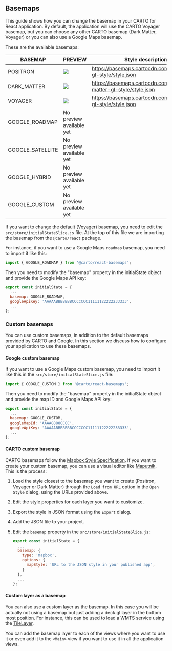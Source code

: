 ## Basemaps

This guide shows how you can change the basemap in your CARTO for React application. By default, the application will use the CARTO Voyager basemap, but you can choose any other CARTO basemap (Dark Matter, Voyager) or you can also use a Google Maps basemap.

These are the available basemaps:

| BASEMAP | PREVIEW | Style description |
| ------- | ------- | ----------------- |
| POSITRON | <img src="https://carto.com/help/images/building-maps/basemaps/positron_labels.png"  style="margin-bottom: 0px; vertical-align: middle;" /> | https://basemaps.cartocdn.com/gl/positron-gl-style/style.json |
| DARK_MATTER | <img src="https://carto.com/help/images/building-maps/basemaps/dark_labels.png"  style="margin-bottom: 0px; vertical-align: middle;" /> | https://basemaps.cartocdn.com/gl/dark-matter-gl-style/style.json |
| VOYAGER | <img src="https://carto.com/help/images/building-maps/basemaps/voyager_labels.png"  style="margin-bottom: 0px; vertical-align: middle;" /> | https://basemaps.cartocdn.com/gl/voyager-gl-style/style.json |
| GOOGLE_ROADMAP | No preview available yet | |
| GOOGLE_SATELLITE | No preview available yet | |
| GOOGLE_HYBRID | No preview available yet | |
| GOOGLE_CUSTOM | No preview available yet | |

If you want to change the default (Voyager) basemap, you need to edit the `src/store/initialStateSlice.js` file. At the top of this file we are importing the basemap from the `@carto/react` package.

For instance, if you want to use a Google Maps `roadmap` basemap, you need to import it like this:

```javascript
import { GOOGLE_ROADMAP } from '@carto/react-basemaps';
```

Then you need to modify the "basemap" property in the initialState object and provide the Google Maps API key:

```javascript
export const initialState = {
  ...
  basemap: GOOGLE_ROADMAP,
  googleApiKey: 'AAAAABBBBBBBCCCCCCC11111122222233333',
  ...
};
```

### Custom basemaps

You can use custom basemaps, in addition to the default basemaps provided by CARTO and Google. In this section we discuss how to configure your application to use these basemaps.

#### Google custom basemap

If you want to use a Google Maps custom basemap, you need to import it like this in the `src/store/initialStateSlice.js` file:

```javascript
import { GOOGLE_CUSTOM } from '@carto/react-basemaps';
```

Then you need to modify the "basemap" property in the initialState object and provide the map ID and Google Maps API key:

```javascript
export const initialState = {
  ...
  basemap: GOOGLE_CUSTOM,
  googleMapId: 'AAAA8888CCCC',
  googleApiKey: 'AAAAABBBBBBBCCCCCCC11111122222233333',
  ...
};
```

#### CARTO custom basemap

CARTO basemaps follow the [Mapbox Style Specification](https://www.mapbox.com/mapbox-gl-js/style-spec). If you want to create your custom basemap, you can use a visual editor like [Maputnik](https://maputnik.github.io/). This is the process:

1. Load the style closest to the basemap you want to create (Positron, Voyager or Dark Matter) through the `Load from URL` option in the `Open Style` dialog, using the URLs provided above.

2. Edit the style properties for each layer you want to customize.

3. Export the style in JSON format using the `Export` dialog.

4. Add the JSON file to your project.

5. Edit the `basemap` property in the `src/store/initialStateSlice.js`:

   ```javascript
   export const initialState = {
     ...
     basemap: {
       type: 'mapbox',
       options: {
         mapStyle: 'URL to the JSON style in your published app',
       }
     },
     ...
   };
   ```

#### Custom layer as a basemap

You can also use a custom layer as the basemap. In this case you will be actually not using a basemap but just adding a deck.gl layer in the bottom most position. For instance, this can be used to load a WMTS service using the [TileLayer](https://deck.gl/docs/api-reference/geo-layers/tile-layer).

You can add the basemap layer to each of the views where you want to use it or even add it to the `<Main>` view if you want to use it in all the application views.
